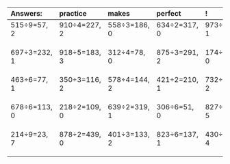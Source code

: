 | Answers: | practice | makes | perfect | ! |
| :--- | :--- | :--- | :--- | :--- |
| 515÷9=57, 2 | 910÷4=227, 2 | 558÷3=186, 0 | 634÷2=317, 0 | 973÷3=324, 1 | 
|   |   |   |   |   | 
|   |   |   |   |   | 
|   |   |   |   |   | 
| 697÷3=232, 1 | 918÷5=183, 3 | 312÷4=78, 0 | 875÷3=291, 2 | 174÷2=87, 0 | 
|   |   |   |   |   | 
|   |   |   |   |   | 
|   |   |   |   |   | 
| 463÷6=77, 1 | 350÷3=116, 2 | 578÷4=144, 2 | 421÷2=210, 1 | 732÷5=146, 2 | 
|   |   |   |   |   | 
|   |   |   |   |   | 
|   |   |   |   |   | 
| 678÷6=113, 0 | 218÷2=109, 0 | 639÷2=319, 1 | 306÷6=51, 0 | 827÷6=137, 5 | 
|   |   |   |   |   | 
|   |   |   |   |   | 
|   |   |   |   |   | 
| 214÷9=23, 7 | 878÷2=439, 0 | 401÷3=133, 2 | 823÷6=137, 1 | 430÷6=71, 4 | 
|   |   |   |   |   | 
|   |   |   |   |   | 
|   |   |   |   |   | 
